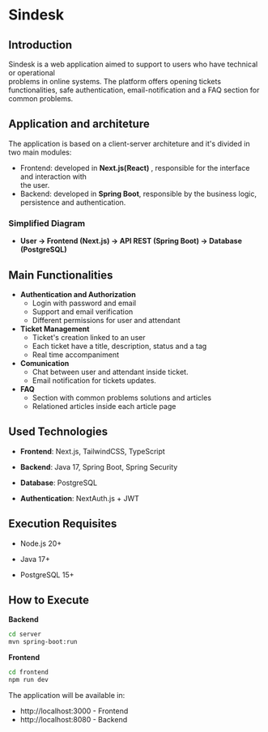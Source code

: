 # Sindesk

## Introduction 
Sindesk is a web application aimed to support to users who have technical or operational  
problems in online systems. The platform offers opening tickets functionalities, safe authentication, email-notification and a FAQ section for common problems.

## Application and architeture

The application is based on a client-server architeture and it's divided in two main modules:  
- Frontend: developed in __Next.js(React)__ , responsible for the interface and interaction with  
the user.  
- Backend: developed in __Spring Boot__, responsible by the business logic, persistence and authentication.

### Simplified Diagram

- __User → Frontend (Next.js) → API REST (Spring Boot) → Database (PostgreSQL)__

## Main Functionalities 

- __Authentication and Authorization__  
    - Login with password and email
    - Support and email verification
    - Different permissions for user and attendant
- __Ticket Management__
    - Ticket's creation linked to an user
    - Each ticket have a title, description, status and a tag
    - Real time accompaniment
- __Comunication__
    - Chat between user and attendant inside ticket.
    - Email notification for tickets updates.
- __FAQ__
    - Section with common problems solutions and articles
    - Relationed articles inside each article page

## Used Technologies

- __Frontend__: Next.js, TailwindCSS, TypeScript

- __Backend__: Java 17, Spring Boot, Spring Security

- __Database__: PostgreSQL

- __Authentication__: NextAuth.js + JWT

## Execution Requisites

- Node.js 20+

- Java 17+

- PostgreSQL 15+

## How to Execute

__Backend__

```bash
cd server
mvn spring-boot:run
```
__Frontend__
```bash
cd frontend
npm run dev
```
The application will be available in:
- http://localhost:3000 - Frontend
- http://localhost:8080 - Backend













